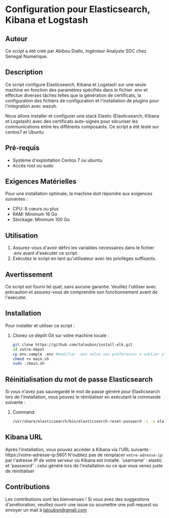 # Configuration pour Elasticsearch, Kibana et Logstash

## Auteur
Ce script a été créé par Abibou Diallo, Ingénieur Analyste SOC chez Senegal Numerique.

## Description

Ce script configure Elasticsearch, Kibana et Logstash sur une seule machine en fonction des paramètres spécifiés dans le fichier .env et effectue diverses tâches telles que la génération de certificats, la configuration des fichiers de configuration et l'installation de plugins pour l'integration avec wazuh.

Nous allons installer et configurer une stack Elastic (Elasticsearch, Kibana et Logstash) avec des certificats auto-signés pour sécuriser les communications entre les différents composants.
Ce script a été testé sur centos7 et Ubuntu

## Pré-requis
- Système d'exploitation Centos 7 ou ubuntu
- Accès root ou sudo

## Exigences Matérielles
Pour une installation optimale, la machine doit répondre aux exigences suivantes :
- CPU: 8 cœurs ou plus
- RAM: Minimum 16 Go
- Stockage: Minimum 100 Go

## Utilisation
1. Assurez-vous d'avoir défini les variables nécessaires dans le fichier .env avant d'exécuter ce script.
2. Exécutez le script en tant qu'utilisateur avec les privilèges suffisants.


## Avertissement
Ce script est fourni tel quel, sans aucune garantie. Veuillez l'utiliser avec précaution et assurez-vous de comprendre son fonctionnement avant de l'exécuter.

## Installation
Pour installer et utiliser ce script :
1. Clonez ce dépôt Git sur votre machine locale :
   ```bash
   git clone https://github.com/taloubsn/install-elk.git
   cd votre-depot
   cp env.sample .env #modifier .env selon vos préférences n oublier pas de modifier la valeur IP_ADDRESS à celle de votre machine
   chmod +x main.sh
   sudo ./main.sh

## Réinitialisation du mot de passe Elasticsearch

Si vous n'avez pas sauvegardé le mot de passe généré pour Elasticsearch lors de l'installation, vous pouvez le réinitialiser en exécutant la commande suivante :
1. Command:
   ```bash
   /usr/share/elasticsearch/bin/elasticsearch-reset-password -i -u elastic --url https://ip_address:http_port


## Kibana URL
Après l'installation, vous pouvez accéder à Kibana via l'URL suivante : https://votre-adresse-ip:5601
N'oubliez pas de remplacer `votre-adresse-ip` par l'adresse IP de votre serveur où Kibana est installé. 'username' : elastic et 'password' : celui généré lors de l'installation ou ce que vous venez juste de réinitialiser

## Contributions
Les contributions sont les bienvenues ! Si vous avez des suggestions d'amélioration, veuillez ouvrir une 
issue ou soumettre une pull request ou envoyer un mail à taloubsn@gmail.com

